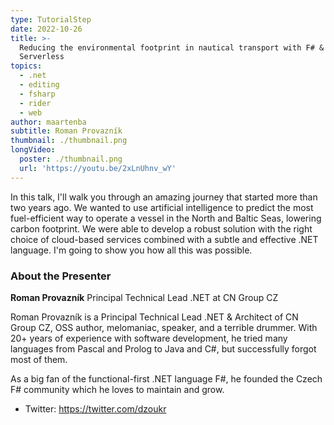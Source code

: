 ```yaml
---
type: TutorialStep
date: 2022-10-26
title: >-
  Reducing the environmental footprint in nautical transport with F# &
  Serverless
topics:
  - .net
  - editing
  - fsharp
  - rider
  - web
author: maartenba
subtitle: Roman Provazník
thumbnail: ./thumbnail.png
longVideo:
  poster: ./thumbnail.png
  url: 'https://youtu.be/2xLnUhnv_wY'
---
```


In this talk, I'll walk you through an amazing journey that started more than two years ago. We wanted to use artificial intelligence to predict the most fuel-efficient way to operate a vessel in the North and Baltic Seas, lowering carbon footprint. We were able to develop a robust solution with the right choice of cloud-based services combined with a subtle and effective .NET language. I'm going to show you how all this was possible.

### About the Presenter

**Roman Provazník** Principal Technical Lead .NET at CN Group CZ

Roman Provazník is a Principal Technical Lead .NET & Architect of CN Group CZ, OSS author, melomaniac, speaker, and a terrible drummer. With 20+ years of experience with software development, he tried many languages from Pascal and Prolog to Java and C#, but successfully forgot most of them.

As a big fan of the functional-first .NET language F#, he founded the Czech F# community which he loves to maintain and grow.

* Twitter: https://twitter.com/dzoukr
